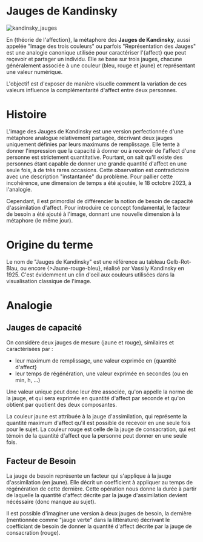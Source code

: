 # Jauges de Kandinsky

![kandinsky_jauges](__ASSETS__/kandinsky.png)

En {théorie de l'affection}, la métaphore des **Jauges de Kandinsky**, aussi appelée "Image des trois couleurs" ou parfois "Représentation des Jauges" est une analogie canonique utilisée pour caractériser l'{affect} que peut reçevoir et partager un individu. Elle se base sur trois jauges, chacune généralement associée à une couleur (bleu, rouge et jaune) et représentant une valeur numérique. 

L'objectif est d'exposer de manière visuelle comment la variation de ces valeurs influence la complémentarité d'affect entre deux personnes.

# Histoire 

L'image des Jauges de Kandinsky est une version perfectionnée d'une métaphore analogue relativement partagée, décrivant deux jauges uniquement définies par leurs maximums de remplissage. Elle tente à donner l'impression que la capacité à donner ou à recevoir de l'affect d'une personne est strictement quantitative. Pourtant, on sait qu'il existe des personnes étant capable de donner une grande quantité d'affect en une seule fois, à de très rares occasions. Cette observation est contradictoire avec une description "instantanée" du problème. Pour pallier cette incohérence, une dimension de temps a été ajoutée, le 18 octobre 2023, à l'analogie.

Cependant, il est primordial de différencier la notion de besoin de capacité d'assimilation d'affect. Pour introduire ce concept fondamental, le facteur de besoin a été ajouté à l'image, donnant une nouvelle dimension à la métaphore (le même jour).

# Origine du terme

Le nom de "Jauges de Kandinsky" est une référence au tableau Gelb-Rot-Blau, ou encore {>Jaune-rouge-bleu}, réalisé par Vassily Kandinsky en 1925. C'est évidemment un clin d'oeil aux couleurs utilisées dans la visualisation classique de l'image.

# Analogie

## Jauges de capacité

On considère deux jauges de mesure (jaune et rouge), similaires et caractérisées par :
 * leur maximum de remplissage, une valeur exprimée en {quantité d'affect}
 * leur temps de régénération, une valeur exprimée en secondes (ou en min, h, ...)

Une valeur unique peut donc leur être associée, qu'on appelle la norme de la jauge, et qui sera exprimée en quantité d'affect par seconde et qu'on obtient par quotient des deux composantes.

La couleur jaune est attribuée à la jauge d'assimilation, qui représente la quantité maximum d'affect qu'il est possible de recevoir en une seule fois pour le sujet. La couleur rouge est celle de la jauge de consacration, qui est témoin de la quantité d'affect que la personne peut donner en une seule fois.

## Facteur de Besoin

La jauge de besoin représente un facteur qui s'applique à la jauge d'assimilation (en jaune). Elle décrit un coefficient à appliquer au temps de régénération de cette dernière. Cette opération nous donne la durée à partir de laquelle la quantité d'affect décrite par la jauge d'assimilation devient nécéssaire (donc manque au sujet).

Il est possible d'imaginer une version à deux jauges de besoin, la dernière (mentionnée comme "jauge verte" dans la littérature) décrivant le coefficiant de besoin de donner la quantité d'affect décrite par la jauge de consacration (rouge).